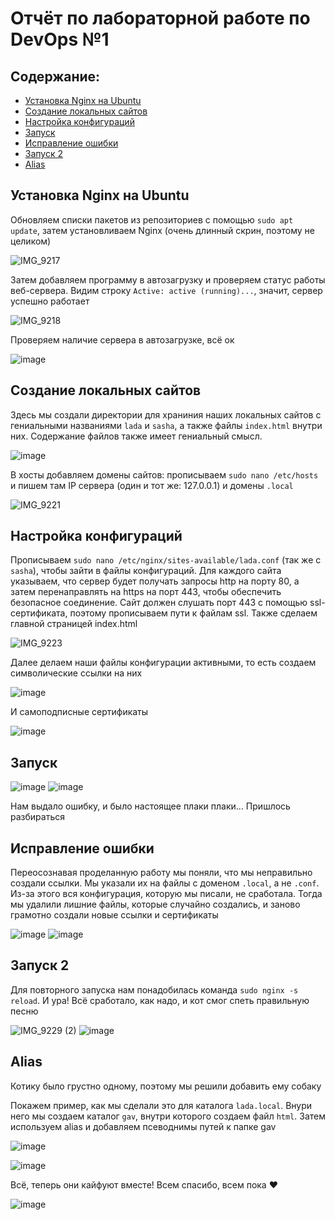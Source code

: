 # Отчёт по лабораторной работе по DevOps №1
## Содержание:
- [Установка Nginx на Ubuntu](#установка-nginx-на-ubuntu)
- [Создание локальных сайтов](#создание-локальных-сайтов)
- [Настройка конфигураций](#настройка-конфигураций)
- [Запуск](#запуск)
- [Исправление ошибки](#исправление-ошибки)
- [Запуск 2](#запуск-2)
- [Alias](#alias)

## Установка Nginx на Ubuntu
Oбновляем списки пакетов из репозиториев с помощью `sudo apt update`, затем установливаем Nginx (очень длинный скрин, поэтому не целиком)

![IMG_9217](https://github.com/user-attachments/assets/bd970261-3238-449c-bef9-fd8d6d94d40d)

Затем добавляем программу в автозагрузку и проверяем статус работы веб-сервера. Видим строку `Active: active (running)...`, значит, сервер успешно работает

![IMG_9218](https://github.com/user-attachments/assets/f9dae253-2599-416d-ab8f-d0a716df20ca)

Проверяем наличие сервера в автозагрузке, всё ок

![image](https://github.com/user-attachments/assets/f3105413-f8fc-4bf3-994b-f75137d688ff)

## Создание локальных сайтов
Здесь мы создали директории для храниния наших локальных сайтов с гениальными названиями `lada` и `sasha`, а также файлы `index.html` внутри них. Содержание файлов также имеет гениальный смысл.

![image](https://github.com/user-attachments/assets/dc6c048d-72d8-4dbf-827c-62d2041ca452)

В хосты добавляем домены сайтов: прописываем `sudo nano /etc/hosts` и пишем там IP сервера (один и тот же: 127.0.0.1) и домены `.local`

![IMG_9221](https://github.com/user-attachments/assets/c3759065-2405-4596-a1bd-86ef5d58fe22)

## Настройка конфигураций
Прописываем `sudo nano /etc/nginx/sites-available/lada.conf` (так же с `sasha`), чтобы зайти в файлы конфигураций. Для каждого сайта указываем, что сервер будет получать запросы http на порту 80, а затем перенаправлять на https на порт 443, чтобы обеспечить безопасное соединение. Сайт должен слушать порт 443 с помощью ssl-сертификата, поэтому прописываем пути к файлам ssl. Также сделаем главной страницей index.html

![IMG_9223](https://github.com/user-attachments/assets/9f4309cf-7807-476b-b497-9da236273981)

Далее делаем наши файлы конфигурации активными, то есть создаем символические ссылки на них

![image](https://github.com/user-attachments/assets/2e4c42b6-b778-4c24-b7b5-63c050a7626d)

И самоподписные сертификаты

![image](https://github.com/user-attachments/assets/9fc1275c-22f5-4c75-8319-52e510bf1346)

## Запуск
![image](https://github.com/user-attachments/assets/94dca746-e31a-4fcf-8094-98ad591e733c)
![image](https://github.com/user-attachments/assets/a8726580-be3f-4c64-af8f-e2924610f719)

Нам выдало ошибку, и было настоящее плаки плаки... Пришлось разбираться

## Исправление ошибки
Переосознавая проделанную работу мы поняли, что мы неправильно создали ссылки. Мы указали их на файлы с доменом `.local`, а не `.conf`. Из-за этого вся конфигурация, которую мы писали, не сработала. Тогда мы удалили лишние файлы, которые случайно создались, и заново грамотно создали новые ссылки и сертификаты

![image](https://github.com/user-attachments/assets/a4cef904-dc03-45af-84cb-8414c087c5c8)
![image](https://github.com/user-attachments/assets/a60ab50a-5afe-4906-bd80-65a9c598888f)

## Запуск 2
Для повторного запуска нам понадобилась команда `sudo nginx -s reload`. И ура! Всё сработало, как надо, и кот смог спеть правильную песню

![IMG_9229 (2)](https://github.com/user-attachments/assets/18ca4f23-819c-4514-b975-de87c7acba44)
![image](https://github.com/user-attachments/assets/1e9ab690-9f7d-4b6a-9744-7bfe9c6b6838)

## Alias
Котику было грустно одному, поэтому мы решили добавить ему собаку

Покажем пример, как мы сделали это для каталога `lada.local`. Внури него мы создаем каталог `gav`, внутри которого создаем файл `html`. Затем используем alias и добавляем псеводнимы путей к папке gav

![image](https://github.com/user-attachments/assets/6c9590ec-3af8-4539-baa9-4a2955befc69)

![image](https://github.com/user-attachments/assets/68c6b83e-c224-4674-906c-6167ee172f16)

Всё, теперь они кайфуют вместе! Всем спасибо, всем пока :heart:

![image](https://github.com/user-attachments/assets/da07e7bf-166d-44b4-bea7-4894ed6269ce)
